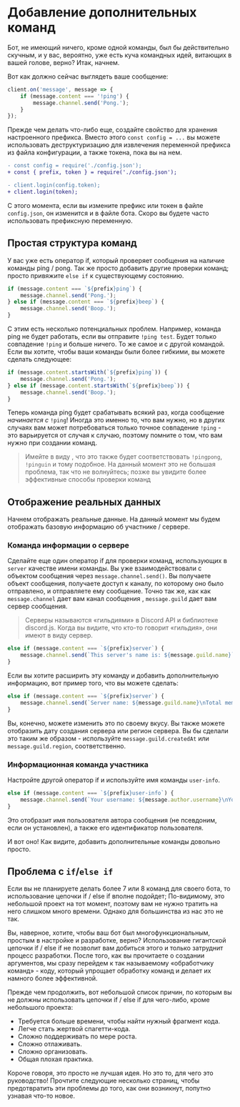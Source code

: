 # Добавление дополнительных команд

Бот, не имеющий ничего, кроме одной команды, был бы действительно скучным, и у вас, вероятно, уже есть куча командных идей, витающих в вашей голове, верно? Итак, начнем.

Вот как должно сейчас выглядеть ваше сообщение:

```js
client.on('message', message => {
	if (message.content === '!ping') {
		message.channel.send('Pong.');
	}
});
```

Прежде чем делать что-либо еще, создайте свойство для хранения настроенного префикса. Вместо этого `const config = ...` вы можете использовать деструктуризацию для извлечения переменной префикса из файла конфигурации, а также токена, пока вы на нем.

```diff
- const config = require('./config.json');
+ const { prefix, token } = require('./config.json');
```

```diff
- client.login(config.token);
+ client.login(token);
```

С этого момента, если вы измените префикс или токен в файле `config.json`, он изменится и в файле бота. Скоро вы будете часто использовать префиксную переменную.

## Простая структура команд

У вас уже есть оператор if, который проверяет сообщения на наличие команды ping / pong. Так же просто добавить другие проверки команд; просто привяжите `else if` к существующему состоянию.

```js
if (message.content === `${prefix}ping`) {
	message.channel.send('Pong.');
} else if (message.content === `${prefix}beep`) {
	message.channel.send('Boop.');
}
```

С этим есть несколько потенциальных проблем. Например, команда ping не будет работать, если вы отправите `!ping test`. Будет только совпадение `!ping` и больше ничего. То же самое и с другой командой. Если вы хотите, чтобы ваши команды были более гибкими, вы можете сделать следующее:

```js
if (message.content.startsWith(`${prefix}ping`)) {
	message.channel.send('Pong.');
} else if (message.content.startsWith(`${prefix}beep`)) {
	message.channel.send('Boop.');
}
```

Теперь команда ping будет срабатывать всякий раз, когда сообщение *начинается с* `!ping`! Иногда это именно то, что вам нужно, но в других случаях вам может потребоваться только точное совпадение `!ping` - это варьируется от случая к случаю, поэтому помните о том, что вам нужно при создании команд.

> Имейте в виду , что это также будет соответствовать `!pingpong`, `!pinguin` и тому подобное. На данный момент это не большая проблема, так что не волнуйтесь; позже вы увидите более эффективные способы проверки команд

## Отображение реальных данных

Начнем отображать реальные данные. На данный момент мы будем отображать базовую информацию об участнике / сервере.

### Команда информации о сервере

Сделайте еще один оператор if для проверки команд, использующих в `server` качестве имени команды. Вы уже взаимодействовали с объектом сообщения через `message.channel.send()`. Вы получаете объект сообщения, получаете доступ к каналу, по которому оно было отправлено, и отправляете ему сообщение. Точно так же, как как `message.channel` дает вам канал сообщения , `message.guild` дает вам сервер сообщения.

> Серверы называются «гильдиями» в Discord API и библиотеке discord.js. Когда вы видите, что кто-то говорит «гильдия», они имеют в виду сервер.

```js
else if (message.content === `${prefix}server`) {
	message.channel.send(`This server's name is: ${message.guild.name}`);
}
```

Если вы хотите расширить эту команду и добавить дополнительную информацию, вот пример того, что вы можете сделать:

```js
else if (message.content === `${prefix}server`) {
	message.channel.send(`Server name: ${message.guild.name}\nTotal members: ${message.guild.memberCount}`);
}
```

Вы, конечно, можете изменить это по своему вкусу. Вы также можете отобразить дату создания сервера или регион сервера. Вы бы сделали это таким же образом - используйте `message.guild.createdAt` или `message.guild.region`, соответственно.

### Информационная команда участника

Настройте другой оператор if и используйте имя команды `user-info`.

```js
else if (message.content === `${prefix}user-info`) {
	message.channel.send(`Your username: ${message.author.username}\nYour ID: ${message.author.id}`);
}
```

Это отобразит имя пользователя автора сообщения (не псевдоним, если он установлен), а также его идентификатор пользователя.

И вот оно! Как видите, добавить дополнительные команды довольно просто.

## Проблема с `if`/`else if`

Если вы не планируете делать более 7 или 8 команд для своего бота, то использование цепочки if / else if вполне подойдет; По-видимому, это небольшой проект на тот момент, поэтому вам не нужно тратить на него слишком много времени. Однако для большинства из нас это не так.

Вы, наверное, хотите, чтобы ваш бот был многофункциональным, простым в настройке и разработке, верно? Использование гигантской цепочки if / else if не позволит вам добиться этого и только затруднит процесс разработки. После того, как вы прочитаете о создании аргументов, мы сразу перейдем к так называемому «обработчику команд» - коду, который упрощает обработку команд и делает их намного более эффективной.

Прежде чем продолжить, вот небольшой список причин, по которым вы не должны использовать цепочки if / else if для чего-либо, кроме небольшого проекта:

- Требуется больше времени, чтобы найти нужный фрагмент кода.
- Легче стать жертвой спагетти-кода.
- Сложно поддерживать по мере роста.
- Сложно отлаживать.
- Сложно организовать.
- Общая плохая практика.

Короче говоря, это просто не лучшая идея. Но это то, для чего это руководство! Прочтите следующие несколько страниц, чтобы предотвратить эти проблемы до того, как они возникнут, попутно узнавая что-то новое.